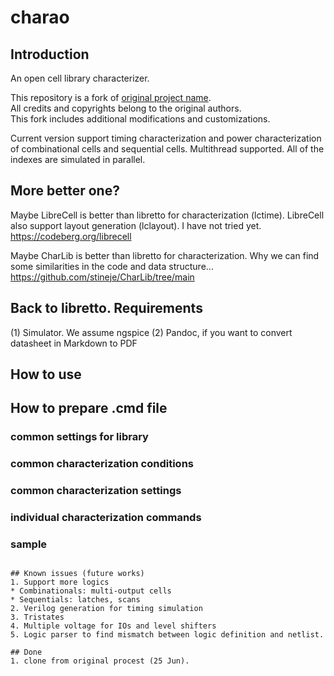 # charao
## Introduction
An open cell library characterizer.

This repository is a fork of [original project name](https://github.com/snishizawa/libretto).  
All credits and copyrights belong to the original authors.  
This fork includes additional modifications and customizations.

Current version support timing characterization and power characterization of combinational cells and sequential cells.
Multithread supported. All of the indexes are simulated in parallel.

## More better one?
Maybe LibreCell is better than libretto for characterization (lctime). LibreCell also support layout generation (lclayout). I have not tried yet.
https://codeberg.org/librecell

Maybe CharLib is better than libretto for characterization. Why we can find some similarities in the code and data structure...
https://github.com/stineje/CharLib/tree/main

## Back to libretto. Requirements
(1) Simulator. We assume ngspice
(2) Pandoc, if you want to convert datasheet in Markdown to PDF

## How to use

<!-- 

Use Makefile to speficy the target.
```Makefile
PROCESS_NAME := OSU350
```
Use make command to run libretto and pandoc. Python script GEN_CMD in Makefile generates .cmd file and runs libretto.
```sh libretto_make.sh
make
```

We can manually prepare .cmd file. Then type 
```sh libretto.sh
python3 libretto.py -b [.cmd file]
```

-->

## How to prepare .cmd file

<!-- 
.cmd file composes three blocks.
(1) common settings for library
(2) common settings for cell (characterization conditions, settings)
(3) individual settings for cell

-->

### common settings for library

<!--

Define common settings for target library.
(called **set command**)
| Command | Argument example | Description |
|:-----------|------------:|:------------|
| set_lib_name | OSU035 | library name |
| set_dotlib_name | OSU035.lib | .lib file name |
| set_verilog_name | OSU035.v | .v file name |
| set_cell_name_suffix | OSU035_ | cell name suffix (option) |
| set_cell_name_prefix | \_V1 | cell name prefix (option) |
| set_voltage_unit | V | voltage unit |
| set_capacitance_unit | pF | capacitance unit |
| set_resistance_unit | Ohm | resistance unit |
| set_current_unit | mA | current unit |
| set_leakage_power_unit | pW | power unit | 
| set_time_unit | ns | time unit |
| set_vdd_name | VDD | vdd name, used to detect vdd |
| set_vss_name | VSS | vss name, used to detect vss |
| set_pwell_name | VPW | pwell name, used to detect pwell (option)|
| set_nwell_name | VNW | nwell name, used to detect nwell (option)|
-->

### common characterization conditions
<!--

Define common settings for logic cells.
(called **set command**)
| Command | Argument example | Description |
|:-----------|------------:|:------------|
| set_process | typ | define process condition (written into .lib) | 
| set_temperature | 25 | simulation temperature  (written into .lib) |
| set_vdd_voltage | 3.5 | simulation vdd voltage (unit in set_voltage_unit)|
| set_vss_voltage | 0 |  simulation vss voltage (unit in set_voltage_unit) |
| set_pwell_voltage | 0 |  simulation pwell voltage (unit in set_voltage_unit) |
| set_nwell_voltage | 3.5 |  simulation nwell voltage (unit in set_voltage_unit) |
| set_logic_threshold_high | 0.8 | logic threshold for slew table (ratio: 0~1) |
| set_logic_threshold_low | 0.2 | logic threshold for slew table (ratio: 0~1) |
| set_logic_high_to_low_threshold | 0.5 | logic threshold for delay table (ratio: 0~1) |
| set_logic_low_to_high_threshold | 0.5 | logic threshold for delay table (ratio: 0~1) |
| set_energy_meas_low_threshold | 0.01 | threshold to define voltage low for energy calculation (ratio:0~1) |
| set_energy_meas_high_threshold | 0.99 | threshold to define voltage high for energy calculation (ratio:0~1) |
| set_energy_meas_time_extent | 4 | simulation time extension for energy calculation target large output slew (real val.) |
| set_operating_conditions | PVT_3P5V_25C | define operation condition (written into .lib) |
| set_slope | slope_name {0.01 0.02 ...} | set of slope_name and its index (unit in set_time_unit) |
| set_load | load_name {0.01 0.02 ...} | set of load_name and its index (unit in set_capacitance_unit)|

-->
### common characterization settings

<!--

Define common settings for logic cells.
(called **set command**)
| Command | Argument example | Description |
|:-----------|------------:|:------------|
| set_work_dir | work | simulation working directory |
| set_tmp_dir | _temp_dir_ | temporal dir for dotlib generation |
| set_tmp_file | _temp_file_ | temporal file for dotlib generation |
| set_simulator | /usr/local/bin/ngspice | binary for ngspice | 
| set_run_sim | true | true: clean working directory and run simulation (default), false: reuse previous simulation result for .lib creation|
| set_num_thread | value | specify number of threads for simulation | 
| set_sim_nice | value | specify nice value for simulator | 
| set_compress_result | true | true: compress simulator log | 
| set_supress_message | true | true: supress message. false: print message | 
| set_supress_sim_message | true | true: supress simulation message. false: print message | 
| set_supress_debug_message | true | true: supress debug message. false: print debug message | 


If common characterization commands are done, use **initialize command**
to initialize characterizor.
| Command | Argument example | Description |
|:-----------|------------:|:------------|
| initialize | n/a | initialize characteizer | 

-->

### individual characterization commands
<!--
Define individual settings for cells.
(called **add command**)
Except **add_cell** command, other **add command** requires one argument.
**add_cell** command requires several arguments with option.

**add command** block should be start from **add_cell** command,
**characterize**and **export** commands finalize the 
simulation output into .lib and .v.
If another **add command** is applied before running
the **characterize** and **export** commands, latest 
**add command** overwrite the previous setting.

Combinational cells and sequential cells requires different 
**add command**. 

(1) **add command** for combinational cells

**add_cell** for combinational cells
(**add_cell** command should be one-line)
| Command | Argument example | Description |
|:-----------|------------:|:------------|
| add_cell |  | add cell for characterize | 
| -n cell_name | -n NAND2_1X | cell name in netlist|
| -l logic_def. | -l NAND2 | logic of target cell (\*) |
| -i inport | -i A B | inport list |
| -o outport | -o YB | outport list |
| -f verilog_func| YB = !(A\|B) | verilog function | 

Supported logic functions (\*) are listed as follow,
(Dec. 2021)
| logic def |  Description |
|:-----------|:------------|
| INV | 1-input 1-output inverter | 
| BUF | 1-input 1-output inverter | 
| AND2 | 2-input 1-output AND | 
| AND3 | 3-input 1-output AND | 
| AND4 | 4-input 1-output AND | 
| OR2 | 2-input 1-output OR | 
| OR3 | 3-input 1-output OR | 
| OR4 | 4-input 1-output OR | 
| NAND2 | 2-input 1-output NAND | 
| NAND3 | 3-input 1-output NAND | 
| NAND4 | 4-input 1-output NAND | 
| NOR2 | 2-input 1-output NOR | 
| NOR3 | 3-input 1-output NOR | 
| NOR4 | 4-input 1-output NOR | 
| XOR2 | 2-input 1-output XOR | 
| XNOR2 | 2-input 1-output XNOR | 
| SEL2 | 2-input 1-select 1-output selector | 

Other **add command**(s) for combinational cells
| Command | Argument example | Description |
|:-----------|------------:|:------------|
| add_slope | slope_name | specify one slope_name defined by set_slope | 
| add_load  | load_name  | specify one load_name defined by set_load | 
| add_area  | 1 | area (real val, no unit) | 
| add_netlist | NETLIST/INV_1X.spi | location of netlist | 
| add_model | NETLIST/model.sp | location of model file (include simulation options) | 
| add_simulation_timestep | real val/auto | simulation timestep. If **auto slope_name** is selected then simulator automatically define timestep from min. slope | 

**characterize** and **export** commands
| Command | Argument example | Description |
|:-----------|------------:|:------------|
| characterize | n/a | run characterization |
| export| n/a | export data into .lib and .v| 

(2) **add command** for sequential cells
**add_cell** for sequential cells
(**add_cell** command shoul be one-line)
| Command | Argument example | Description |
|:-----------|------------:|:------------|
| add_cell |  | add cell for characterize | 
| -n cell_name | -n DFF_ARAS_1X | cell name in netlist|
| -l logic_def. | -l DFF_PCPU_NRNS | logic of target cell (\*) |
| -i inport | -i DATA | inport |
| -c clock port | -c CLK | clock port |
| -s set inport | -s NSET | set port (optional) |
| -r reset inport | -r NRST | reset port (optional) |
| -o outport | -o Q | outport |
| -q storage | -q IQ IQN | storage elements |
| -f func| Q=IQ QN=IQN | operation function | 

Supported sequential functions (\*) are listed as follow,
(Dec. 2021)
| logic def |  Description |
|:-----------|:------------|
| DFF_PCPU | D-Flip-Flop with pos-edge clock and positive unate output | 
| DFF_PCNU | D-Flip-Flop with pos-edge clock and negative unate output | 
| DFF_NCPU | D-Flip-Flop with neg-edge clock and positive unate output | 
| DFF_NCNU | D-Flip-Flop with neg-edge clock and negative unate output | 
| DFF_PCPU_NR | D-Flip-Flop with pos-edge clock, positive unate output, async. neg-edge reset | 
| DFF_PCPU_NRNS | D-Flip-Flop with pos-edge clock, positive unate output, async. neg-edge reset, async. neg-edge set | 

Other **add command**(s) for sequential cells
| Command | Argument example | Description |
|:-----------|------------:|:------------|
| add_slope | slope_name | specify one slope_name defined by set_slope | 
| add_load  | load_name  | specify one load_name defined by set_load | 
| add_area  | 1  | area (real val, no unit) | 
| add_netlist | NETLIST/DFF_ARAS_1X.spi | location of netlist | 
| add_model | NETLIST/model.sp | location of model file (include simulation options) | 
| add_clock_slope | real val/auto | slope for clock. If **auto slope_name** is selected then simulator automatically select min. slope of slope_name |
| add_simulation_timestep | real val/auto | simulation timestep. If **auto slope_name** is selected then simulator automatically define timestep from min. slope of slope_name | 
| add_simulation_setup_auto | n/a | automatically set setup simulation time (lowest, highest, timestep) |
| add_simulation_setup_lowest | -10 | manually set lowest time for setup simulation (real val, unit in set_time_unit) |
| add_simulation_setup_highest | 16 | manually set highst time for setup simulation (real val, unit in set_time_unit) |
| add_simulation_setup_timestep | 5 | manually set timestep for setup simulation (real val, unit in set_time_unit) |
| add_simulation_hold_auto | n/a | automatically set hold simulation time (lowest, highest, timestep) |
| add_simulation_hold_lowest | -10 | manually set lowest time for hold simulation (real val, unit in set_time_unit) |
| add_simulation_hold_highest | 16 | manually set highst time for hold simulation (real val, unit in set_time_unit) |
| add_simulation_hold_timestep | 5 | manually set timestep for hold simulation (real val, unit in set_time_unit) |

**characterize**, **export** and **compress** commands
| Command | Argument example | Description |
|:-----------|------------:|:------------|
| characterize | n/a | run characterization |
| export | n/a | export data into .lib and .v| 
| compress | n/a | compress generated spice file into tgz (note: not reused for set_run_sim option)| 

### exit
use **exit** command to return into shell.
| Command | Argument example | Description |
|:-----------|------------:|:------------|
| exit | n/a | exit |

-->
### sample
<!--
```txt libretto.cmd
# common settings for library
set_lib_name         OSU350_5P0V_25C
set_dotlib_name      OSU350_5P0V_25C.lib
set_doc_name      OSU350_5P0V_25C.md
set_verilog_name     OSU350.v
set_cell_name_suffix OSU350_
set_cell_name_prefix _V1
set_voltage_unit V
set_capacitance_unit pF
set_resistance_unit Ohm
set_current_unit mA
set_leakage_power_unit pW 
set_energy_unit fJ 
set_time_unit ns
set_vdd_name VDD
set_vss_name VSS
set_pwell_name VPW
set_nwell_name VNW

# characterization conditions 
set_process 1.0
set_temperature 25.0
set_vdd_voltage 5.0
set_vss_voltage 0
set_pwell_voltage 0
set_nwell_voltage 5.0
set_logic_threshold_high 0.8
set_logic_threshold_low 0.2
set_logic_high_to_low_threshold 0.5
set_logic_low_to_high_threshold 0.5
set_work_dir work
set_tmp_file __tmp__
set_simulator ngspice 
set_run_sim true
set_mt_sim true
set_supress_message true
set_supress_sim_message true
set_supress_debug_message true
set_energy_meas_low_threshold 0.01
set_energy_meas_high_threshold 0.99
set_energy_meas_time_extent 10
set_operating_conditions TCCOM
set_slope slope1 {0.1 0.7} 
set_load  load1 {0.01 0.07} 
set_slope slope2 {0.1 0.7 4.9} 
set_load  load2 {0.01 0.07 0.49} 
# initialize workspace
initialize

## add circuit
add_cell -n INV_1X -l INV -i A -o YB -f YB=!A 
add_slope slope2 
add_load  load2  
add_area 1
add_netlist NETLIST/NETLIST_OSU350/INV_1X.spi
add_model spice_model/model_OSU350_25C_TT.sp
add_simulation_timestep auto slope2
characterize
export

## add circuit
add_flop -n DFF_1X -l DFF_PCPU -i DATA -c CLK -o Q -q Q QN -f Q=IQ QN=IQN 
add_slope slope1 
add_load  load1  
add_clock_slope auto slope1
add_area 1
add_netlist NETLIST/NETLIST_OSU350/DFF_1X.spi
add_model spice_model/model_OSU350_25C_TT.sp
add_simulation_timestep auto slope1
add_simulation_setup_auto slope1
add_simulation_hold_auto slope1
characterize
export
exit

exit
-->
```

## Known issues (future works)
1. Support more logics
* Combinationals: multi-output cells
* Sequentials: latches, scans
2. Verilog generation for timing simulation
3. Tristates
4. Multiple voltage for IOs and level shifters
5. Logic parser to find mismatch between logic definition and netlist.

## Done
1. clone from original procest (25 Jun).
